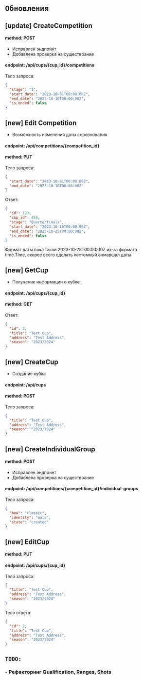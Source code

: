 # `Обновления`

## [update] CreateCompetition

#### method: POST

- Исправлен эндпоинт
- Добавлена проверка на существоание

#### endpoint: /api/cups/{cup_id}/competitions

Тело запроса:

```json
{
  "stage": "I",
  "start_date": "2023-10-01T00:00:00Z",
  "end_date": "2023-10-10T00:00:00Z",
  "is_ended": false
}
```

## [new] Edit Competition

- Возможность изменения даты соревнования

#### endpoint: /api/competitions/{competition_id}

#### method: PUT

Тело запроса:

```json
{
  "start_date": "2023-10-01T00:00:00Z",
  "end_date": "2023-10-10T00:00:00Z"
}
```

Ответ:

```json
{
  "id": 123,
  "cup_id": 456,
  "stage": "Quarterfinals",
  "start_date": "2023-10-15T00:00:00Z",
  "end_date": "2023-10-25T00:00:00Z",
  "is_ended": false
}
```

Формат даты пока такой 2023-10-25T00:00:00Z из-за формата time.Time, скорее всего сделать кастомный анмаршал даты

## [new] GetCup

- Получение информации о кубке

#### endpoint: /api/сups/{cup_id}

#### method: GET

Ответ:

```json
{
  "id": 2,
  "title": "Test Cup",
  "address": "Test Address",
  "season": "2023/2024"
}
```

## [new] CreateCup

- Создание кубка

#### endpoint: /api/cups

#### method: POST

Тело запроса:

```json
{
  "title": "Test Cup",
  "address": "Test Address",
  "season": "2023/2024"
}
```

## [new] CreateIndividualGroup

#### method: POST

- Исправлен эндпоинт
- Добавлена проверка на существоание

#### endpoint: /api/competitions/{competition_id}/individual-groups

Тело запроса:

```json
{
  "bow": "classic",
  "identity": "male",
  "state": "created"
}
```

## [new] EditCup

#### method: PUT

#### endpoint: /api/cups/{cup_id}

Тело запроса:

```json
{
  "title": "Test Cup",
  "address": "Test Address",
  "season": "2023/2024"
}
```

Тело ответа:

```json
{
  "id": 2,
  "title": "Test Cup",
  "address": "Test Address",
  "season": "2023/2024"
}
```

## `TODO:`

### - Рефакторинг Qualification, Ranges, Shots